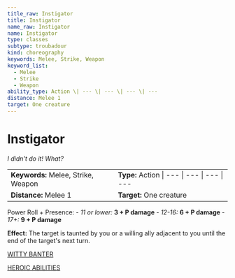 ```yaml
---
title_raw: Instigator
title: Instigator
name_raw: Instigator
name: Instigator
type: classes
subtype: troubadour
kind: choreography
keywords: Melee, Strike, Weapon
keyword_list:
  - Melee
  - Strike
  - Weapon
ability_type: Action \| --- \| --- \| --- \| ---
distance: Melee 1
target: One creature
---
```


# Instigator

*I didn't do it! What?*

|                                     |                                              |
| :---------------------------------- | :------------------------------------------- |
| **Keywords:** Melee, Strike, Weapon | **Type:** Action \| --- \| --- \| --- \| --- |
| **Distance:** Melee 1               | **Target:** One creature                     |

Power Roll + Presence: - *11 or lower:* **3 + P damage** - *12-16:* **6 + P damage** - *17+:* **9 + P damage**

**Effect:** The target is taunted by you or a willing ally adjacent to you until the end of the target's next turn.

[WITTY BANTER](./Witty%20Banter.md)

[HEROIC ABILITIES](./Heroic%20Abilities/Heroic%20Abilities.md)
